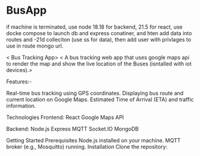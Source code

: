 # BusApp

if machine is terminated, use node 18.18 for backend, 21.5 for react, use docke compose to launch db and express conatiner, and hten add data into routes and -21d colleciton (use ss for data), then add user with privlages to use in route mongo url. 




< Bus Tracking App>
< A bus tracking web app that uses google maps api to render the map and show the live location of the Buses (isntalled with iot devices).>



Features:- 

Real-time bus tracking using GPS coordinates.
Displaying bus route and current location on Google Maps.
Estimated Time of Arrival (ETA) and traffic information.

Technologies
Frontend:
React
Google Maps API

Backend:
Node.js
Express
MQTT
Socket.IO
MongoDB


Getting Started
Prerequisites
Node.js installed on your machine.
MQTT broker (e.g., Mosquitto) running.
Installation
Clone the repository:









